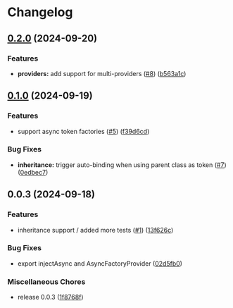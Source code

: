 # Changelog

## [0.2.0](https://github.com/dirkluijk/needle-di/compare/v0.1.0...v0.2.0) (2024-09-20)


### Features

* **providers:** add support for multi-providers ([#8](https://github.com/dirkluijk/needle-di/issues/8)) ([b563a1c](https://github.com/dirkluijk/needle-di/commit/b563a1c1fbc9d9e3adb487459d611655ad0c6a15))

## [0.1.0](https://github.com/dirkluijk/needle-di/compare/v0.0.3...v0.1.0) (2024-09-19)


### Features

* support async token factories ([#5](https://github.com/dirkluijk/needle-di/issues/5)) ([f39d6cd](https://github.com/dirkluijk/needle-di/commit/f39d6cd28d6fdb96664f82f084d9ed55405ece4b))


### Bug Fixes

* **inheritance:** trigger auto-binding when using parent class as token ([#7](https://github.com/dirkluijk/needle-di/issues/7)) ([0edbec7](https://github.com/dirkluijk/needle-di/commit/0edbec733800c1919d0577e2bfcfa66d9bc14fb9))

## 0.0.3 (2024-09-18)


### Features

* inheritance support / added more tests ([#1](https://github.com/dirkluijk/needle-di/issues/1)) ([13f626c](https://github.com/dirkluijk/needle-di/commit/13f626ce3985f447e11f371ff476f5da2907f067))


### Bug Fixes

* export injectAsync and AsyncFactoryProvider ([02d5fb0](https://github.com/dirkluijk/needle-di/commit/02d5fb07f6dd2b8bfa157cc438f8f3d9625c1630))


### Miscellaneous Chores

* release 0.0.3 ([1f8768f](https://github.com/dirkluijk/needle-di/commit/1f8768faceceab651175433d20c853a03c404a3d))
